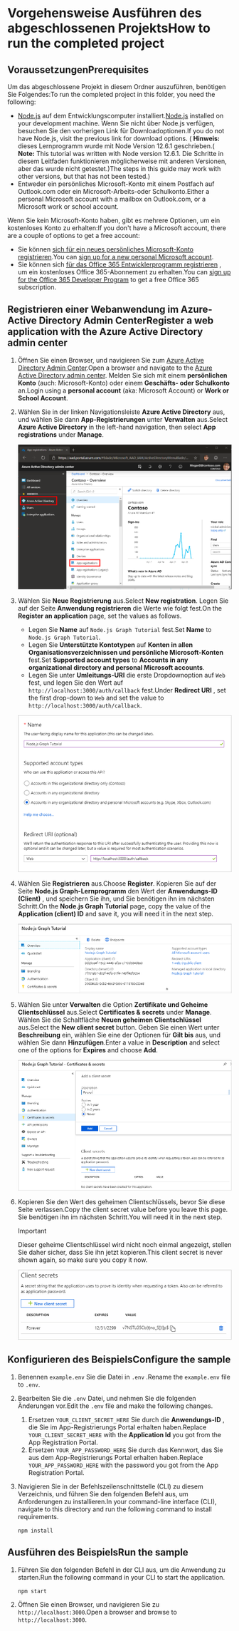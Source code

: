 # <a name="how-to-run-the-completed-project"></a><span data-ttu-id="6eff3-101">Vorgehensweise Ausführen des abgeschlossenen Projekts</span><span class="sxs-lookup"><span data-stu-id="6eff3-101">How to run the completed project</span></span>

## <a name="prerequisites"></a><span data-ttu-id="6eff3-102">Voraussetzungen</span><span class="sxs-lookup"><span data-stu-id="6eff3-102">Prerequisites</span></span>

<span data-ttu-id="6eff3-103">Um das abgeschlossene Projekt in diesem Ordner auszuführen, benötigen Sie Folgendes:</span><span class="sxs-lookup"><span data-stu-id="6eff3-103">To run the completed project in this folder, you need the following:</span></span>

- <span data-ttu-id="6eff3-104">[Node.js](https://nodejs.org) auf dem Entwicklungscomputer installiert.</span><span class="sxs-lookup"><span data-stu-id="6eff3-104">[Node.js](https://nodejs.org) installed on your development machine.</span></span> <span data-ttu-id="6eff3-105">Wenn Sie nicht über Node.js verfügen, besuchen Sie den vorherigen Link für Downloadoptionen.</span><span class="sxs-lookup"><span data-stu-id="6eff3-105">If you do not have Node.js, visit the previous link for download options.</span></span> <span data-ttu-id="6eff3-106">( **Hinweis:** dieses Lernprogramm wurde mit Node Version 12.6.1 geschrieben.</span><span class="sxs-lookup"><span data-stu-id="6eff3-106">( **Note:** This tutorial was written with Node version 12.6.1.</span></span> <span data-ttu-id="6eff3-107">Die Schritte in diesem Leitfaden funktionieren möglicherweise mit anderen Versionen, aber das wurde nicht getestet.)</span><span class="sxs-lookup"><span data-stu-id="6eff3-107">The steps in this guide may work with other versions, but that has not been tested.)</span></span>
- <span data-ttu-id="6eff3-108">Entweder ein persönliches Microsoft-Konto mit einem Postfach auf Outlook.com oder ein Microsoft-Arbeits-oder Schulkonto.</span><span class="sxs-lookup"><span data-stu-id="6eff3-108">Either a personal Microsoft account with a mailbox on Outlook.com, or a Microsoft work or school account.</span></span>

<span data-ttu-id="6eff3-109">Wenn Sie kein Microsoft-Konto haben, gibt es mehrere Optionen, um ein kostenloses Konto zu erhalten:</span><span class="sxs-lookup"><span data-stu-id="6eff3-109">If you don't have a Microsoft account, there are a couple of options to get a free account:</span></span>

- <span data-ttu-id="6eff3-110">Sie können [sich für ein neues persönliches Microsoft-Konto registrieren](https://signup.live.com/signup?wa=wsignin1.0&rpsnv=12&ct=1454618383&rver=6.4.6456.0&wp=MBI_SSL_SHARED&wreply=https://mail.live.com/default.aspx&id=64855&cbcxt=mai&bk=1454618383&uiflavor=web&uaid=b213a65b4fdc484382b6622b3ecaa547&mkt=E-US&lc=1033&lic=1).</span><span class="sxs-lookup"><span data-stu-id="6eff3-110">You can [sign up for a new personal Microsoft account](https://signup.live.com/signup?wa=wsignin1.0&rpsnv=12&ct=1454618383&rver=6.4.6456.0&wp=MBI_SSL_SHARED&wreply=https://mail.live.com/default.aspx&id=64855&cbcxt=mai&bk=1454618383&uiflavor=web&uaid=b213a65b4fdc484382b6622b3ecaa547&mkt=E-US&lc=1033&lic=1).</span></span>
- <span data-ttu-id="6eff3-111">Sie können sich [für das Office 365 Entwicklerprogramm registrieren](https://developer.microsoft.com/office/dev-program) , um ein kostenloses Office 365-Abonnement zu erhalten.</span><span class="sxs-lookup"><span data-stu-id="6eff3-111">You can [sign up for the Office 365 Developer Program](https://developer.microsoft.com/office/dev-program) to get a free Office 365 subscription.</span></span>

## <a name="register-a-web-application-with-the-azure-active-directory-admin-center"></a><span data-ttu-id="6eff3-112">Registrieren einer Webanwendung im Azure-Active Directory Admin Center</span><span class="sxs-lookup"><span data-stu-id="6eff3-112">Register a web application with the Azure Active Directory admin center</span></span>

1. <span data-ttu-id="6eff3-113">Öffnen Sie einen Browser, und navigieren Sie zum [Azure Active Directory Admin Center](https://aad.portal.azure.com).</span><span class="sxs-lookup"><span data-stu-id="6eff3-113">Open a browser and navigate to the [Azure Active Directory admin center](https://aad.portal.azure.com).</span></span> <span data-ttu-id="6eff3-114">Melden Sie sich mit einem **persönlichen Konto** (auch: Microsoft-Konto) oder einem **Geschäfts- oder Schulkonto** an.</span><span class="sxs-lookup"><span data-stu-id="6eff3-114">Login using a **personal account** (aka: Microsoft Account) or **Work or School Account**.</span></span>

1. <span data-ttu-id="6eff3-115">Wählen Sie in der linken Navigationsleiste **Azure Active Directory** aus, und wählen Sie dann **App-Registrierungen** unter **Verwalten** aus.</span><span class="sxs-lookup"><span data-stu-id="6eff3-115">Select **Azure Active Directory** in the left-hand navigation, then select **App registrations** under **Manage**.</span></span>

    ![<span data-ttu-id="6eff3-116">Screenshot der APP-Registrierungen</span><span class="sxs-lookup"><span data-stu-id="6eff3-116">A screenshot of the App registrations</span></span> ](/tutorial/images/aad-portal-app-registrations.png)

1. <span data-ttu-id="6eff3-117">Wählen Sie **Neue Registrierung** aus.</span><span class="sxs-lookup"><span data-stu-id="6eff3-117">Select **New registration**.</span></span> <span data-ttu-id="6eff3-118">Legen Sie auf der Seite **Anwendung registrieren** die Werte wie folgt fest.</span><span class="sxs-lookup"><span data-stu-id="6eff3-118">On the **Register an application** page, set the values as follows.</span></span>

    - <span data-ttu-id="6eff3-119">Legen Sie **Name** auf `Node.js Graph Tutorial` fest.</span><span class="sxs-lookup"><span data-stu-id="6eff3-119">Set **Name** to `Node.js Graph Tutorial`.</span></span>
    - <span data-ttu-id="6eff3-120">Legen Sie **Unterstützte Kontotypen** auf **Konten in allen Organisationsverzeichnissen und persönliche Microsoft-Konten** fest.</span><span class="sxs-lookup"><span data-stu-id="6eff3-120">Set **Supported account types** to **Accounts in any organizational directory and personal Microsoft accounts**.</span></span>
    - <span data-ttu-id="6eff3-121">Legen Sie unter **Umleitungs-URI** die erste Dropdownoption auf `Web` fest, und legen Sie den Wert auf `http://localhost:3000/auth/callback` fest.</span><span class="sxs-lookup"><span data-stu-id="6eff3-121">Under **Redirect URI** , set the first drop-down to `Web` and set the value to `http://localhost:3000/auth/callback`.</span></span>

    ![Screenshot der Seite "Anwendung registrieren"](/tutorial/images/aad-register-an-app.png)

1. <span data-ttu-id="6eff3-123">Wählen Sie **Registrieren** aus.</span><span class="sxs-lookup"><span data-stu-id="6eff3-123">Choose **Register**.</span></span> <span data-ttu-id="6eff3-124">Kopieren Sie auf der Seite **Node.js Graph-Lernprogramm** den Wert der **Anwendungs-ID (Client)** , und speichern Sie ihn, und Sie benötigen ihn im nächsten Schritt.</span><span class="sxs-lookup"><span data-stu-id="6eff3-124">On the **Node.js Graph Tutorial** page, copy the value of the **Application (client) ID** and save it, you will need it in the next step.</span></span>

    ![Screenshot der Anwendungs-ID der neuen App-Registrierung](/tutorial/images/aad-application-id.png)

1. <span data-ttu-id="6eff3-126">Wählen Sie unter **Verwalten** die Option **Zertifikate und Geheime Clientschlüssel** aus.</span><span class="sxs-lookup"><span data-stu-id="6eff3-126">Select **Certificates & secrets** under **Manage**.</span></span> <span data-ttu-id="6eff3-127">Wählen Sie die Schaltfläche **Neuen geheimen Clientschlüssel** aus.</span><span class="sxs-lookup"><span data-stu-id="6eff3-127">Select the **New client secret** button.</span></span> <span data-ttu-id="6eff3-128">Geben Sie einen Wert unter **Beschreibung** ein, wählen Sie eine der Optionen für **Gilt bis** aus, und wählen Sie dann **Hinzufügen**.</span><span class="sxs-lookup"><span data-stu-id="6eff3-128">Enter a value in **Description** and select one of the options for **Expires** and choose **Add**.</span></span>

    ![Screenshot des Dialogfelds "Geheimen Clientschlüssel hinzufügen"](/tutorial/images/aad-new-client-secret.png)

1. <span data-ttu-id="6eff3-130">Kopieren Sie den Wert des geheimen Clientschlüssels, bevor Sie diese Seite verlassen.</span><span class="sxs-lookup"><span data-stu-id="6eff3-130">Copy the client secret value before you leave this page.</span></span> <span data-ttu-id="6eff3-131">Sie benötigen ihn im nächsten Schritt.</span><span class="sxs-lookup"><span data-stu-id="6eff3-131">You will need it in the next step.</span></span>

    > [!IMPORTANT]
    > <span data-ttu-id="6eff3-132">Dieser geheime Clientschlüssel wird nicht noch einmal angezeigt, stellen Sie daher sicher, dass Sie ihn jetzt kopieren.</span><span class="sxs-lookup"><span data-stu-id="6eff3-132">This client secret is never shown again, so make sure you copy it now.</span></span>

    ![Screenshot des neu hinzugefügten Clientschlüssels](/tutorial/images/aad-copy-client-secret.png)

## <a name="configure-the-sample"></a><span data-ttu-id="6eff3-134">Konfigurieren des Beispiels</span><span class="sxs-lookup"><span data-stu-id="6eff3-134">Configure the sample</span></span>

1. <span data-ttu-id="6eff3-135">Benennen `example.env` Sie die Datei in `.env` .</span><span class="sxs-lookup"><span data-stu-id="6eff3-135">Rename the `example.env` file to `.env`.</span></span>
1. <span data-ttu-id="6eff3-136">Bearbeiten Sie die `.env` Datei, und nehmen Sie die folgenden Änderungen vor.</span><span class="sxs-lookup"><span data-stu-id="6eff3-136">Edit the `.env` file and make the following changes.</span></span>
    1. <span data-ttu-id="6eff3-137">Ersetzen `YOUR_CLIENT_SECRET_HERE` Sie durch die **Anwendungs-ID** , die Sie im App-Registrierungs Portal erhalten haben.</span><span class="sxs-lookup"><span data-stu-id="6eff3-137">Replace `YOUR_CLIENT_SECRET_HERE` with the **Application Id** you got from the App Registration Portal.</span></span>
    1. <span data-ttu-id="6eff3-138">Ersetzen `YOUR_APP_PASSWORD_HERE` Sie durch das Kennwort, das Sie aus dem App-Registrierungs Portal erhalten haben.</span><span class="sxs-lookup"><span data-stu-id="6eff3-138">Replace `YOUR_APP_PASSWORD_HERE` with the password you got from the App Registration Portal.</span></span>
1. <span data-ttu-id="6eff3-139">Navigieren Sie in der Befehlszeilenschnittstelle (CLI) zu diesem Verzeichnis, und führen Sie den folgenden Befehl aus, um Anforderungen zu installieren.</span><span class="sxs-lookup"><span data-stu-id="6eff3-139">In your command-line interface (CLI), navigate to this directory and run the following command to install requirements.</span></span>

    ```Shell
    npm install
    ```

## <a name="run-the-sample"></a><span data-ttu-id="6eff3-140">Ausführen des Beispiels</span><span class="sxs-lookup"><span data-stu-id="6eff3-140">Run the sample</span></span>

1. <span data-ttu-id="6eff3-141">Führen Sie den folgenden Befehl in der CLI aus, um die Anwendung zu starten.</span><span class="sxs-lookup"><span data-stu-id="6eff3-141">Run the following command in your CLI to start the application.</span></span>

    ```Shell
    npm start
    ```

1. <span data-ttu-id="6eff3-142">Öffnen Sie einen Browser, und navigieren Sie zu `http://localhost:3000`.</span><span class="sxs-lookup"><span data-stu-id="6eff3-142">Open a browser and browse to `http://localhost:3000`.</span></span>
